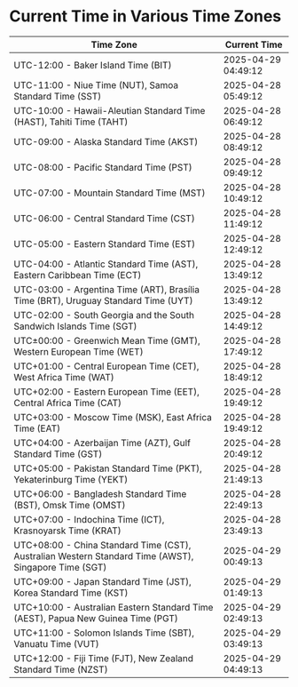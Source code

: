 # Current Time in Various Time Zones

| Time Zone | Current Time |
|-----------|--------------|
| UTC-12:00 - Baker Island Time (BIT) | 2025-04-29 04:49:12 |
| UTC-11:00 - Niue Time (NUT), Samoa Standard Time (SST) | 2025-04-28 05:49:12 |
| UTC-10:00 - Hawaii-Aleutian Standard Time (HAST), Tahiti Time (TAHT) | 2025-04-28 06:49:12 |
| UTC-09:00 - Alaska Standard Time (AKST) | 2025-04-28 08:49:12 |
| UTC-08:00 - Pacific Standard Time (PST) | 2025-04-28 09:49:12 |
| UTC-07:00 - Mountain Standard Time (MST) | 2025-04-28 10:49:12 |
| UTC-06:00 - Central Standard Time (CST) | 2025-04-28 11:49:12 |
| UTC-05:00 - Eastern Standard Time (EST) | 2025-04-28 12:49:12 |
| UTC-04:00 - Atlantic Standard Time (AST), Eastern Caribbean Time (ECT) | 2025-04-28 13:49:12 |
| UTC-03:00 - Argentina Time (ART), Brasília Time (BRT), Uruguay Standard Time (UYT) | 2025-04-28 13:49:12 |
| UTC-02:00 - South Georgia and the South Sandwich Islands Time (SGT) | 2025-04-28 14:49:12 |
| UTC±00:00 - Greenwich Mean Time (GMT), Western European Time (WET) | 2025-04-28 17:49:12 |
| UTC+01:00 - Central European Time (CET), West Africa Time (WAT) | 2025-04-28 18:49:12 |
| UTC+02:00 - Eastern European Time (EET), Central Africa Time (CAT) | 2025-04-28 19:49:12 |
| UTC+03:00 - Moscow Time (MSK), East Africa Time (EAT) | 2025-04-28 19:49:12 |
| UTC+04:00 - Azerbaijan Time (AZT), Gulf Standard Time (GST) | 2025-04-28 20:49:12 |
| UTC+05:00 - Pakistan Standard Time (PKT), Yekaterinburg Time (YEKT) | 2025-04-28 21:49:13 |
| UTC+06:00 - Bangladesh Standard Time (BST), Omsk Time (OMST) | 2025-04-28 22:49:13 |
| UTC+07:00 - Indochina Time (ICT), Krasnoyarsk Time (KRAT) | 2025-04-28 23:49:13 |
| UTC+08:00 - China Standard Time (CST), Australian Western Standard Time (AWST), Singapore Time (SGT) | 2025-04-29 00:49:13 |
| UTC+09:00 - Japan Standard Time (JST), Korea Standard Time (KST) | 2025-04-29 01:49:13 |
| UTC+10:00 - Australian Eastern Standard Time (AEST), Papua New Guinea Time (PGT) | 2025-04-29 02:49:13 |
| UTC+11:00 - Solomon Islands Time (SBT), Vanuatu Time (VUT) | 2025-04-29 03:49:13 |
| UTC+12:00 - Fiji Time (FJT), New Zealand Standard Time (NZST) | 2025-04-29 04:49:13 |
